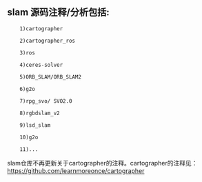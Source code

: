 ## slam 源码注释/分析包括:  

        1)cartographer  

        2)cartographer_ros  

        3)ros  

        4)ceres-solver    

        5)ORB_SLAM/ORB_SLAM2

        6)g2o

        7)rpg_svo/ SVO2.0

        8)rgbdslam_v2

        9)lsd_slam

        10)g2o

        11)...



slam仓库不再更新关于cartographer的注释。cartographer的注释见：
https://github.com/learnmoreonce/cartographer
